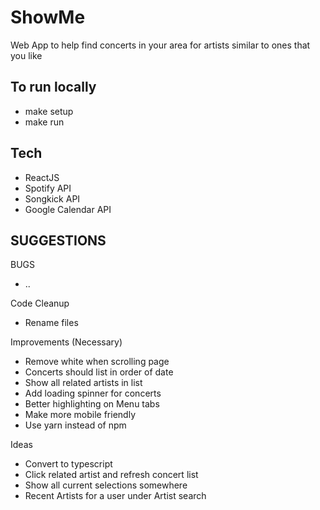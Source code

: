 # ShowMe
Web App to help find concerts in your area for artists similar to ones that you like

## To run locally
- make setup
- make run

## Tech
- ReactJS
- Spotify API
- Songkick API
- Google Calendar API

## SUGGESTIONS

BUGS
- ..

Code Cleanup
- Rename files

Improvements (Necessary)
- Remove white when scrolling page
- Concerts should list in order of date
- Show all related artists in list
- Add loading spinner for concerts
- Better highlighting on Menu tabs
- Make more mobile friendly 
- Use yarn instead of npm

Ideas
- Convert to typescript
- Click related artist and refresh concert list
- Show all current selections somewhere
- Recent Artists for a user under Artist search